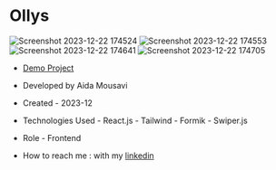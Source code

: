 
# Ollys
![Screenshot 2023-12-22 174524](https://github.com/aida-mousavi/ollys/assets/115708698/9887f3ce-e3ab-4252-b983-ef225ad3fcf9)
![Screenshot 2023-12-22 174553](https://github.com/aida-mousavi/ollys/assets/115708698/2222dd29-865b-42ec-8639-69dc3524e96a)
![Screenshot 2023-12-22 174641](https://github.com/aida-mousavi/ollys/assets/115708698/2d91b3f6-955e-4271-b7b9-f2e15d7bc81e)
![Screenshot 2023-12-22 174705](https://github.com/aida-mousavi/ollys/assets/115708698/2e27eef9-c64a-4fdc-854e-b41173021f43)

- [Demo Project](https://ollys.vercel.app/)

- Developed by Aida Mousavi

- Created - 2023-12

- Technologies Used - React.js - Tailwind - Formik - Swiper.js

- Role - Frontend

- How to reach me : with my [linkedin](www.linkedin.com/in/aida-mousavi-18791a292)


